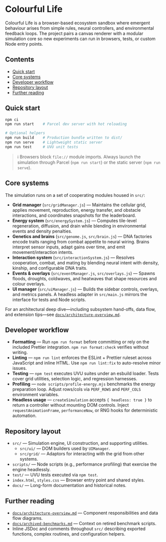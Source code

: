 # Colourful Life

Colourful Life is a browser-based ecosystem sandbox where emergent behaviour arises from simple rules, neural controllers, and environmental feedback loops. The project pairs a canvas renderer with a modular simulation core so new experiments can run in browsers, tests, or custom Node entry points.

## Contents

- [Quick start](#quick-start)
- [Core systems](#core-systems)
- [Developer workflow](#developer-workflow)
- [Repository layout](#repository-layout)
- [Further reading](#further-reading)

## Quick start

```bash
npm ci
npm run start    # Parcel dev server with hot reloading

# Optional helpers
npm run build    # Production bundle written to dist/
npm run serve    # Lightweight static server
npm run test     # UVU unit tests
```

> ℹ️ Browsers block `file://` module imports. Always launch the simulation through Parcel (`npm run start`) or the static server (`npm run serve`).

## Core systems

The simulation runs on a set of cooperating modules housed in `src/`:

- **Grid manager** (`src/gridManager.js`) — Maintains the cellular grid, applies movement, reproduction, energy transfer, and obstacle interactions, and coordinates snapshots for the leaderboard.
- **Energy system** (`src/energySystem.js`) — Computes tile-level regeneration, diffusion, and drain while blending in environmental events and density penalties.
- **Genetics and brains** (`src/genome.js`, `src/brain.js`) — DNA factories encode traits ranging from combat appetite to neural wiring. Brains interpret sensor inputs, adapt gains over time, and emit movement/interaction intents.
- **Interaction system** (`src/interactionSystem.js`) — Resolves cooperation, combat, and mating by blending neural intent with density, kinship, and configurable DNA traits.
- **Events & overlays** (`src/eventManager.js`, `src/overlays.js`) — Spawns floods, droughts, coldwaves, and heatwaves that shape resources and colour overlays.
- **UI manager** (`src/uiManager.js`) — Builds the sidebar controls, overlays, and metrics panels. A headless adapter in `src/main.js` mirrors the interface for tests and Node scripts.

For an architectural deep dive—including subsystem hand-offs, data flow, and extension tips—see [`docs/architecture-overview.md`](docs/architecture-overview.md).

## Developer workflow

- **Formatting** — Run `npm run format` before committing or rely on the included Prettier integration. `npm run format:check` verifies without writing.
- **Linting** — `npm run lint` enforces the ESLint + Prettier ruleset across JavaScript and inline HTML. Use `npm run lint:fix` to auto-resolve minor issues.
- **Testing** — `npm test` executes UVU suites under an esbuild loader. Tests cover grid utilities, selection logic, and regression harnesses.
- **Profiling** — `node scripts/profile-energy.mjs` benchmarks the energy preparation loop. Adjust rows/cols via `PERF_ROWS` and `PERF_COLS` environment variables.
- **Headless usage** — `createSimulation` accepts `{ headless: true }` to return a controller without mounting DOM controls. Inject `requestAnimationFrame`, `performanceNow`, or RNG hooks for deterministic automation.

## Repository layout

- `src/` — Simulation engine, UI construction, and supporting utilities.
  - `src/ui/` — DOM builders used by `UIManager`.
  - `src/grid/` — Adaptors for interacting with the grid from other systems.
- `scripts/` — Node scripts (e.g., performance profiling) that exercise the engine headlessly.
- `test/` — UVU tests executed via `npm test`.
- `index.html`, `styles.css` — Browser entry point and shared styles.
- `docs/` — Long-form documentation and historical notes.

## Further reading

- [`docs/architecture-overview.md`](docs/architecture-overview.md) — Component responsibilities and data flow diagrams.
- [`docs/archived-benchmarks.md`](docs/archived-benchmarks.md) — Context on retired benchmark scripts.
- Inline JSDoc and comments throughout `src/` describing exported functions, complex routines, and configuration helpers.
